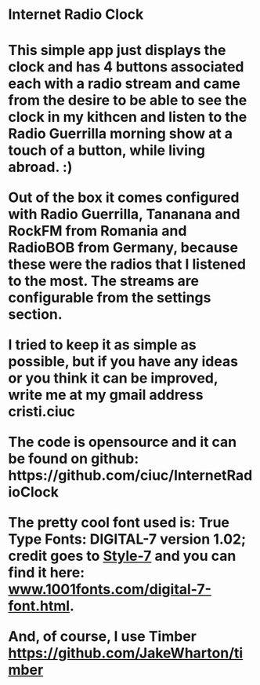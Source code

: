 <h1>Internet Radio Clock<h1>
<p>This simple app just displays the clock and has 4 buttons associated each with a radio stream and came from the desire to be able to see the clock in  my kithcen and listen to the Radio Guerrilla morning show at a touch of a button, while living abroad. :)</p>
<p>Out of the box it comes configured with Radio Guerrilla, Tananana and RockFM from Romania and RadioBOB from Germany, because these were the radios that I listened to the most. The streams are configurable from the settings section.</p>
<p>I tried to keep it as simple as possible, but if you have any ideas or you think it can be improved, write me at my gmail address cristi.ciuc</p>
<p>The code is opensource and it can be found on github: https://github.com/ciuc/InternetRadioClock</p>
<p>The pretty cool font used is: True Type Fonts: DIGITAL-7 version 1.02; credit goes to <a href="http://www.styleseven.com">Style-7</a> and you can find it here: <a href="http://www.1001fonts.com/digital-7-font.html">www.1001fonts.com/digital-7-font.html</a>.</p>
<p>And, of course, I use Timber <a href="https://github.com/JakeWharton/timber">https://github.com/JakeWharton/timber</a>